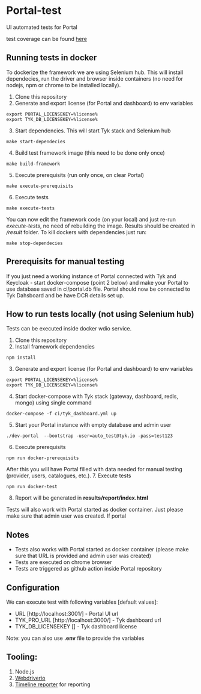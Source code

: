 # Portal-test
UI automated tests for Portal

test coverage can be found [here](coverage.md)

## Running tests in docker
To dockerize the framework we are using Selenium hub. This will install dependecies, run the driver and browser inside containers (no need for nodejs, npm or chrome to be installed locally).
1. Clone this repository
2. Generate and export license (for Portal and dashboard) to env variables
```
export PORTAL_LICENSEKEY=%license%
export TYK_DB_LICENSEKEY=%license%
```
3. Start dependencies. This will start Tyk stack and Selenium hub
```
make start-dependecies
```
4. Build test framework image (this need to be done only once)
```
make build-framework
```
5. Execute prerequisits (run only once, on clear Portal)
```
make execute-prerequisits
```
6. Execute tests
```
make execute-tests
```
You can now edit the framework code (on your local) and just re-run *execute-tests*, no need of rebuilding the image. Results should be created in */result* folder.
To kill dockers with dependencies just run:
```
make stop-dependecies
```

## Prerequisits for manual testing
If you just need a working instance of Portal connected with Tyk and Keycloak - start docker-compose (point 2 below) and make your Portal to use database saved in ci/portal.db file.
Portal should now be connected to Tyk Dahsboard and be have DCR details set up.
## How to run tests locally (not using Selenium hub)
Tests can be executed inside docker wdio service.
1. Clone this repository
2. Install framework dependencies
```
npm install
```
3. Generate and export license (for Portal and dashboard) to env variables
```
export PORTAL_LICENSEKEY=%license%
export TYK_DB_LICENSEKEY=%license%
```
4. Start docker-compose with Tyk stack (gateway, dashboard, redis, mongo) using single command
```
docker-compose -f ci/tyk_dashboard.yml up
```
5. Start your Portal instance with empty database and admin user
```
./dev-portal  --bootstrap -user=auto_test@tyk.io -pass=test123
``` 
6. Execute prerequisits
```
npm run docker-prerequisits
```
After this you will have Portal filled with data needed for manual testing (provider, users, catalogues, etc.). 
7.  Execute tests
```
npm run docker-test
```
8. Report will be generated in __results/report/index.html__

Tests will also work with Portal started as docker container. Just please make sure that admin user was created.
If portal

## Notes
- Tests also works with Portal started as docker container (please make sure that URL is provided and admin user was created)
- Tests are executed on chrome browser
- Tests are triggered as github action inside Portal repository 

## Configuration
We can execute test with following variables [default values]:
- URL [http://localhost:3001/] - Portal UI url
- TYK_PRO_URL [http://localhost:3000/] - Tyk dashboard url
- TYK_DB_LICENSEKEY [] - Tyk dashboard license

Note: you can also use __.env__ file to provide the variables 


## Tooling:
1. Node.js
2. [Webdriverio](https://webdriver.io/)
3. [Timeline reporter](https://github.com/QualityOps/wdio-timeline-reporter) for reporting
